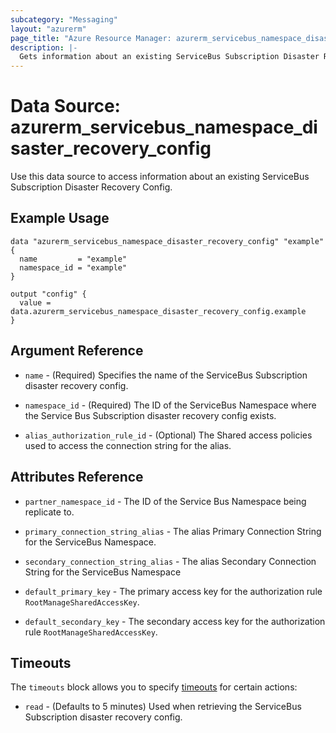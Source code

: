 ```yaml
---
subcategory: "Messaging"
layout: "azurerm"
page_title: "Azure Resource Manager: azurerm_servicebus_namespace_disaster_recovery_config"
description: |-
  Gets information about an existing ServiceBus Subscription Disaster Recovery Config.
---
```


# Data Source: azurerm_servicebus_namespace_disaster_recovery_config

Use this data source to access information about an existing ServiceBus Subscription Disaster Recovery Config.

## Example Usage

```hcl
data "azurerm_servicebus_namespace_disaster_recovery_config" "example" {
  name         = "example"
  namespace_id = "example"
}

output "config" {
  value = data.azurerm_servicebus_namespace_disaster_recovery_config.example
}
```

## Argument Reference

* `name` - (Required) Specifies the name of the ServiceBus Subscription disaster recovery config.

* `namespace_id` - (Required) The ID of the ServiceBus Namespace where the Service Bus Subscription disaster recovery config exists.

* `alias_authorization_rule_id` - (Optional) The Shared access policies used to access the connection string for the alias.

## Attributes Reference

* `partner_namespace_id` - The ID of the Service Bus Namespace being replicate to.

* `primary_connection_string_alias` - The alias Primary Connection String for the ServiceBus Namespace.

* `secondary_connection_string_alias` - The alias Secondary Connection String for the ServiceBus Namespace

* `default_primary_key` - The primary access key for the authorization rule `RootManageSharedAccessKey`.

* `default_secondary_key` - The secondary access key for the authorization rule `RootManageSharedAccessKey`.

## Timeouts

The `timeouts` block allows you to specify [timeouts](https://www.terraform.io/language/resources/syntax#operation-timeouts) for certain actions:

* `read` - (Defaults to 5 minutes) Used when retrieving the ServiceBus Subscription disaster recovery config.
